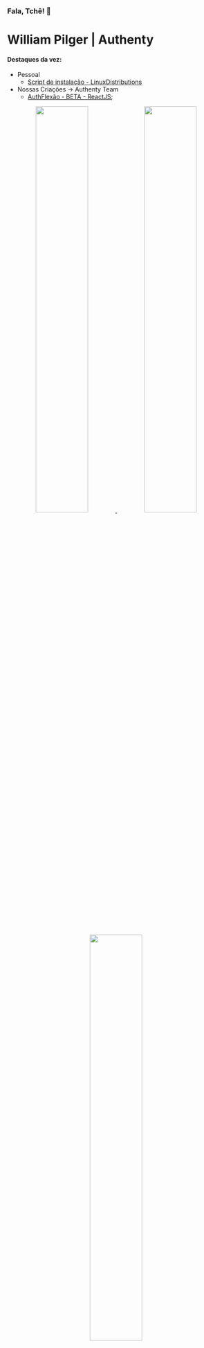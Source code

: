 ### Fala, Tchê! 👋

# William Pilger | Authenty

<!--![My GitHub stats](https://github-readme-stats.vercel.app/api?username=williampilger&show_icons=true&theme=radical)-->
<!--![Top Langs](https://github-readme-stats.vercel.app/api/top-langs/?username=williampilger&show_icons=true&theme=radical&layout=compact)-->


#### Destaques da vez:
- Pessoal
   - [Script de instalação - LinuxDistributions](InstallScripts_LinuxShell)
- Nossas Criações -> Authenty Team
   - [AuthFlexão - BETA - ReactJS](https://www.authentydev.com.br/WebApps/FlexaoSimples);





<!-- <div>
    <a href="https://github.com/williampilger">
        <img height="180em" src="https://github-readme-stats.vercel.app/api/top-langs/?username=williampilger&layout=compact&langs_count=7&theme=transparent&hide_border=true"/>
    </a>
    <a href="https://github.com/williampilger">
        <img height="180em" src="https://github-readme-stats.vercel.app/api?username=williampilger&show_icons=true&theme=transparent&include_all_commits=true&count_private=true&hide_border=true"/>
    </a>
</div> -->



<p align="center">
    <a href="https://github.com/williampilger">
        <img width="49%" src="https://github-readme-streak-stats.herokuapp.com?user=williampilger&theme=github-dark-blue&hide_border=true&date_format=M%20j%5B%2C%20Y%5D&background=00000000&stroke=055edb&border=055edb&fire=055edb&ring=055edb&sideLabels=39686F&currStreakLabel=39686F&currStreakNum=39686F"/>
        <img width="49%" src="https://github-readme-stats.vercel.app/api?username=williampilger&show_icons=true&theme=transparent&include_all_commits=true&count_private=true&hide_border=true"/>
        <img width="49%" src="https://github-readme-stats.vercel.app/api/top-langs/?username=williampilger&layout=compact&langs_count=7&theme=transparent&hide_border=true"/>
       
        <img width="49%" src="[https://activity-graph.herokuapp.com/graph?username=williampilger&theme=github-dark-blue&icon_color=DAD3AF&hide_border=true&border_radius=15&bg_color=00000000&point=273638&color=055edb&line=055edb](https://github-profile-summary-cards.vercel.app/api/cards/profile-details?username=williampilger&theme=radical&hide_border=true)" alt="Github Stats Graph" />
    </a>
</p>
